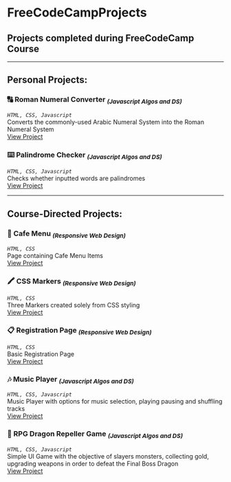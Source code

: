# FreeCodeCampProjects
## Projects completed during FreeCodeCamp Course


_________________________________________________________________________________________________________
## Personal Projects:

### **:capital_abcd: Roman Numeral Converter <sub>_(Javascript Algos and DS)_</sub>**  
*`HTML, CSS, Javascript`*   
Converts the commonly-used Arabic Numeral System into the Roman Numeral System  
[View Project](https://KavithRanch.github.io/freeCodeCampProjects/Roman%20Numeral%20Converter/index.html)       
    
### **:keyboard: Palindrome Checker <sub>_(Javascript Algos and DS)_</sub>**   
*`HTML, CSS, Javascript`*   
Checks whether inputted words are palindromes   
[View Project](https://KavithRanch.github.io/freeCodeCampProjects/Palindrome%20Checker/index.html)  

_________________________________________________________________________________________________________
## Course-Directed Projects:    
    
### **:memo: Cafe Menu <sub>_(Responsive Web Design)_</sub>**  
*`HTML, CSS`*   
Page containing Cafe Menu Items     
[View Project](https://KavithRanch.github.io/freeCodeCampProjects/CourseDirectedProjects/Responsive%20Web%20Design/Cafe%20Menu/index.html)  
    
### **:crayon: CSS Markers <sub>_(Responsive Web Design)_</sub>**    
*`HTML, CSS`*   
Three Markers created solely from CSS styling   
[View Project](https://KavithRanch.github.io/freeCodeCampProjects/CourseDirectedProjects/Responsive%20Web%20Design/CSS%20Markers/index.html)    
    
### **:clipboard: Registration Page <sub>_(Responsive Web Design)_</sub>**  
*`HTML, CSS`*   
Basic Registration Page     
[View Project](https://KavithRanch.github.io/freeCodeCampProjects/CourseDirectedProjects/Responsive%20Web%20Design/Registration%20Page/index.html)  
    
### **:notes: Music Player <sub>_(Javascript Algos and DS)_</sub>** 
*`HTML, CSS, Javascript`*   
Music Player with options for music selection, playing pausing and shuffling tracks     
[View Project](https://KavithRanch.github.io/freeCodeCampProjects/CourseDirectedProjects/Javascript%20Algo%20and%20DS/Music%20Player/index.html)    
    
### **:dragon: RPG Dragon Repeller Game <sub>_(Javascript Algos and DS)_</sub>** 
*`HTML, CSS, Javascript`*   
Simple UI Game with the objective of slayers monsters, collecting gold, upgrading weapons in order to defeat the Final Boss Dragon    
[View Project](https://KavithRanch.github.io/freeCodeCampProjects/CourseDirectedProjects/Javascript%20Algo%20and%20DS/RPG%20Dragon%20Repeller/index.html)
